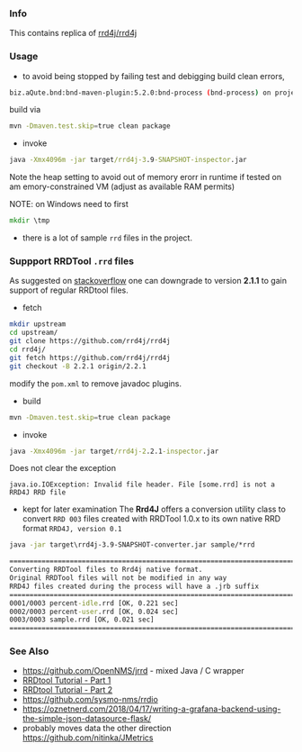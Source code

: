 ### Info

This contains replica of [rrd4j/rrd4j](https://github.com/rrd4j/rrd4j)

### Usage

* to avoid being stopped by failing test and debigging build clean errors,

```sh
biz.aQute.bnd:bnd-maven-plugin:5.2.0:bnd-process (bnd-process) on project rrd4j: Classes found in the wrong directory: {META-INF/target/classes/org/rrd4j/core/Util.class=org.rrd4j.core.Util... followed by long list of clases
```

build via
```sh
mvn -Dmaven.test.skip=true clean package
```
* invoke
```cmd
java -Xmx4096m -jar target/rrd4j-3.9-SNAPSHOT-inspector.jar
```
Note the heap setting to avoid out of memory erorr in runtime if tested on am emory-constrained VM (adjust as available RAM permits)

NOTE: on Windows need to first
```cmd
mkdir \tmp
```
* there is a lot of sample `rrd` files in the project.


### Suppport RRDTool `.rrd` files

As suggested on [stackoverflow](https://community.openhab.org/t/rrd4j-and-tools-to-read-rrd-files/4655/4)  one can downgrade to version __2.1.1__ to gain support of regular RRDtool files.

* fetch
```sh
mkdir upstream
cd upstream/
git clone https://github.com/rrd4j/rrd4j
cd rrd4j/
git fetch https://github.com/rrd4j/rrd4j
git checkout -B 2.2.1 origin/2.2.1
```
modify the `pom.xml` to remove javadoc plugins.
* build
```sh
mvn -Dmaven.test.skip=true clean package
```
* invoke
```cmd
java -Xmx4096m -jar target/rrd4j-2.2.1-inspector.jar
```

Does not clear the exception
```text
java.io.IOException: Invalid file header. File [some.rrd] is not a RRD4J RRD file
```

- kept for later examination
The __Rrd4J__ offers a conversion utility class to convert `RRD 003` files created with RRDTool 1.0.x to its own native RRD format `RRD4J, version 0.1`
```cmd
java -jar target\rrd4j-3.9-SNAPSHOT-converter.jar sample/*rrd
```
```cmd
=======================================================================
Converting RRDTool files to Rrd4j native format.
Original RRDTool files will not be modified in any way
RRD4J files created during the process will have a .jrb suffix
=======================================================================
0001/0003 percent-idle.rrd [OK, 0.221 sec]
0002/0003 percent-user.rrd [OK, 0.024 sec]
0003/0003 sample.rrd [OK, 0.021 sec]
=======================================================================
```
### See Also

  * https://github.com/OpenNMS/jrrd - mixed Java / C wrapper
  * [RRDtool Tutorial - Part 1](https://www.youtube.com/watch?v=JaK-IctEyWs)
  * [RRDtool Tutorial - Part 2](https://www.youtube.com/watch?v=m_qeVVB2yzw)
  * https://github.com/sysmo-nms/rrdio
  * https://oznetnerd.com/2018/04/17/writing-a-grafana-backend-using-the-simple-json-datasource-flask/
  * probably moves data the other direction https://github.com/nitinka/JMetrics
